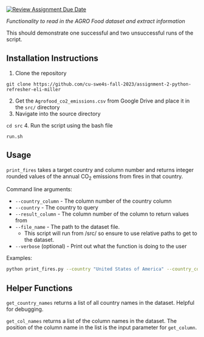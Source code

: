 [![Review Assignment Due Date](https://classroom.github.com/assets/deadline-readme-button-24ddc0f5d75046c5622901739e7c5dd533143b0c8e959d652212380cedb1ea36.svg)](https://classroom.github.com/a/oQi7O4AA)

_Functionality to read in the AGRO Food dataset and extract information_

This should demonstrate one successful and two unsuccessful runs of the script.


## Installation Instructions
1. Clone the repository

```git clone https://github.com/cu-swe4s-fall-2023/assignment-2-python-refresher-eli-miller```

2. Get the `Agrofood_co2_emissions.csv` from Google Drive and place it in the `src/` directory
3. Navigate into the source directory

```cd src```
4. Run the script using the bash file

```run.sh```



## Usage
`print_fires` takes a target country and column number and returns integer rounded values of the annual 
CO<sub>2</sub> emissions from fires in that country.

Command line arguments:
* `--country_column`  - The column number of the country column
* `--country` - The country to query
* `--result_column` - The column number of the column to return values from
* `--file_name` - The path to the dataset file. 
  * This script will run from /src/ so ensure to use relative paths to get to the dataset.
* `--verbose` (optional) - Print out what the function is doing to the user

Examples:
```bash
python print_fires.py --country "United States of America" --country_column 0 --result_column 3
```

## Helper Functions
`get_country_names` returns a list of all country names in the dataset. Helpful for debugging.

`get_col_names` returns a list of the column names in the dataset. The position of the column name in the list is 
the input parameter for `get_column`.



